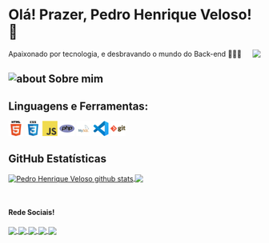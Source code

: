 
# Olá! Prazer, Pedro Henrique Veloso! 👋

Apaixonado por tecnologia, e desbravando o mundo do Back-end 🧗🏻‍♀️
<img align="right" height="150" src="https://c.tenor.com/cBmz8RTK_JsAAAAC/typing-anime.gif" />


## <img width="45" alt="about" src="https://raw.github.com/elizarov/elizarov/master/about.png"> Sobre mim


## **Linguagens e Ferramentas:**  

<code><img height="30" src="https://raw.githubusercontent.com/github/explore/80688e429a7d4ef2fca1e82350fe8e3517d3494d/topics/html/html.png"></code>
<code><img height="30" src="https://raw.githubusercontent.com/github/explore/80688e429a7d4ef2fca1e82350fe8e3517d3494d/topics/css/css.png"></code>
<code><img height="30" src="https://raw.githubusercontent.com/github/explore/80688e429a7d4ef2fca1e82350fe8e3517d3494d/topics/javascript/javascript.png"></code>
<code><img height="30" src="https://raw.githubusercontent.com/github/explore/80688e429a7d4ef2fca1e82350fe8e3517d3494d/topics/php/php.png"></code>
<code><img height="30" src="https://raw.githubusercontent.com/github/explore/80688e429a7d4ef2fca1e82350fe8e3517d3494d/topics/mysql/mysql.png"></code>
<code><img height="30" src="https://raw.githubusercontent.com/github/explore/80688e429a7d4ef2fca1e82350fe8e3517d3494d/topics/visual-studio-code/visual-studio-code.png"></code>
<code><img height="30" src="https://raw.githubusercontent.com/github/explore/80688e429a7d4ef2fca1e82350fe8e3517d3494d/topics/git/git.png"></code>

## **GitHub Estatísticas**

<a href="https://github.com/Gurupreet">
 <img align="center" src="https://github-readme-stats.vercel.app/api?username=ph-veloso&show_icons=true&theme=cobalt&line_height=20" alt="Pedro Henrique Veloso github stats"/>
</a>

<a href="https://github.com/Gurupreet">
  <img align="center" src="https://github-readme-stats.vercel.app/api/top-langs/?username=ph-veloso&layout=compact&theme=cobalt&hide_langs_below=1" />
</a>



[website]: https://codedev.ga/
[twitter]: https://twitter.com/SEUTWITTER
[youtube]: https://www.youtube.com/user/SEUYOUTUBE/
[instagram]: https://www.instagram.com/SEUINSTAGRAM/
[linkedin]: https://www.linkedin.com/in/SEULINKEDIN/
<br>

#### Rede Sociais!
<p align="left">
  <a href="https://instagram.com/seu-usuario/">
    <img
      align="center"
      src="https://img.shields.io/badge/Instagram-193549?style=for-the-badge&logo=instagram&logoColor=c576c2"
    />
  </a>
  <a href="https://twitter.com/seu-usuario">
    <img
      align="center"
      src="https://img.shields.io/badge/Twitter-193549?style=for-the-badge&logo=twitter&logoColor=c576c2"
    />
  </a>
  <a href="https://discord.gg/seu-server">
    <img
      align="center"
      src="https://img.shields.io/badge/Discord-193549?style=for-the-badge&logo=discord&logoColor=c576c2">
  </a>
  <a href="https://www.linkedin.com/in/seu-usuario/">
    <img
         align="center"
         src="https://img.shields.io/badge/LinkedIn-193549?style=for-the-badge&logo=linkedin&logoColor=c576c2"
  </a>
  <a href="https://www.youtube.com/channel/link-do-canal">
    <img
      align="center"
      src="https://img.shields.io/badge/facebook-193549?style=for-the-badge&logo=facebook&logoColor=c576c2"
    />
  </a>
</p>

